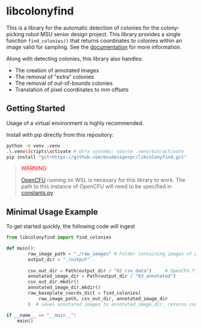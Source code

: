 # libcolonyfind

This is a library for the automatic detection of colonies for the colony-picking robot 
MSU senior design project. This library provides a single function `find_colonies()` that 
returns coordinates to colonies within an image valid for sampling.
See the [documentation][apidocs] for more information. 

Along with detecting colonies, this library also handles:
 - The creation of annotated images
 - The removal of "extra" colonies
 - The removal of out-of-bounds colonies
 - Translation of pixel coordinates to mm offsets

[apidocs]: https://msudesigncpr.github.io/libcolonyfind/libcolonyfind/colony_finder.html

## Getting Started

Usage of a virtual environment is highly recommended.

Install with pip directly from this repository:

```sh
python -m venv .venv
.\.venv\Scripts\activate # Un*x systems: source .venv/bin/activate
pip install "git+https://github.com/msudesigncpr/libcolonyfind.git"
```

> <font color="red">WARNING</font>
>
> [OpenCFU](https://github.com/msudesigncpr/OpenCFU/tree/master) running on WSL is necesary for this library to work.
> The path to this instance of OpenCFU will need to be specified in
> [constants.py](https://github.com/msudesigncpr/libcolonyfind/blob/5507e8dfbcfe86470950627f8870ba7f2ad7b9e1/src/libcolonyfind/constants.py#L31-L34)


## Minimal Usage Example

To get started quickly, the following code will ingest 

```python
from libcolonyfind import find_colonies

def main():
        raw_image_path = "./raw_images" # Folder containing images of petri dishes
        output_dir = "./output"      
        
        csv_out_dir = Path(output_dir / "02_csv_data")     # OpenCFU finds colonies within images, those coords are placed here
        annotated_image_dir = Path(output_dir / "03_annotated") 
        csv_out_dir.mkdir()
        annotated_image_dir.mkdir()
        raw_baseplate_coords_dict = find_colonies(
            raw_image_path, csv_out_dir, annotated_image_dir
        )  # saves annotated images to annotated_image_dir, returns coords to colonies (api docs for coord system info)

if __name__ == "__main__":
    main()
```
